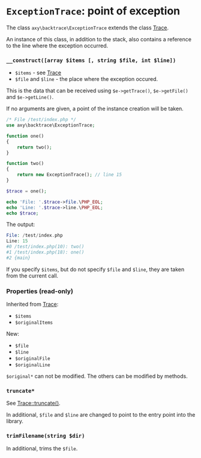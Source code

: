 # `ExceptionTrace`: point of exception

The class `axy\backtrace\ExceptionTrace` extends the class [Trace](Trace.md).

An instance of this class, in addition to the stack, also contains a reference to the line where the exception occurred.

### `__construct([array $items [, string $file, int $line])`

 * `$items` - see [Trace](Trace.md)
 * `$file` and `$line` - the place where the exception occured.

This is the data that can be received using `$e->getTrace()`, `$e->getFile()` and `$e->getLine()`.

If no arguments are given, a point of the instance creation will be taken.

```php
/* File /test/index.php */
use axy\backtrace\ExceptionTrace;

function one()
{
    return two();
}

function two()
{
    return new ExceptionTrace(); // line 15
}

$trace = one();

echo 'File: '.$trace->file.\PHP_EOL;
echo 'Line: '.$trace->line.\PHP_EOL;
echo $trace;
```

The output:
```php
File: /test/index.php
Line: 15
#0 /test/index.php(10): two()
#1 /test/index.php(18): one()
#2 {main}
```

If you specify `$items`, but do not specify `$file` and `$line`, they are taken from the current call.

### Properties (read-only)

Inherited from [Trace](Trace.md):

 * `$items`
 * `$originalItems`

New:

 * `$file`
 * `$line`
 * `$originalFile`
 * `$originalLine`

`$original*` can not be modified.
The others can be modified by methods.

### `truncate*`

See [Trace::truncate()](truncate.md).

In additional, `$file` and `$line` are changed to point to the entry point into the library.

### `trimFilename(string $dir)`

In additional, trims the `$file`.

